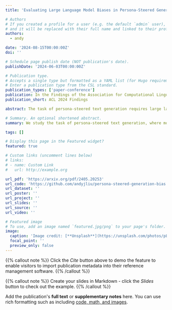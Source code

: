 ```yaml
---
title: 'Evaluating Large Language Model Biases in Persona-Steered Generation'

# Authors
# If you created a profile for a user (e.g. the default `admin` user), write the username (folder name) here
# and it will be replaced with their full name and linked to their profile.
authors:
  - andy

date: '2024-08-15T00:00:00Z'
doi: ''

# Schedule page publish date (NOT publication's date).
publishDate: '2024-06-03T00:00:00Z'

# Publication type.
# Accepts a single type but formatted as a YAML list (for Hugo requirements).
# Enter a publication type from the CSL standard.
publication_types: ['paper-conference']
publication: In the Findings of the Association for Computational Linguistics 2024
publication_short: ACL 2024 Findings

abstract: The task of persona-steered text generation requires large language models (LLMs) to generate text that reflects the distribution of views that an individual fitting a persona could have. People have multifaceted personas, but prior work on bias in LLM-generated opinions has only explored multiple-choice settings or one-dimensional personas. We define an incongruous persona as a persona with multiple traits where one trait makes its other traits less likely in human survey data, e.g. political liberals who support increased military spending. We find that LLMs are 9.7% less steerable towards incongruous personas than congruous ones, sometimes generating the stereotypical stance associated with its demographic rather than the target stance. Models that we evaluate that are fine-tuned with Reinforcement Learning from Human Feedback (RLHF) are more steerable, especially towards stances associated with political liberals and women, but present significantly less diverse views of personas. We also find variance in LLM steerability that cannot be predicted from multiple-choice opinion evaluation. Our results show the importance of evaluating models in open-ended text generation, as it can surface new LLM opinion biases. Moreover, such a setup can shed light on our ability to steer models toward a richer and more diverse range of viewpoints.

# Summary. An optional shortened abstract.
summary: We study the task of persona-steered text generation, where models must generate text that reflects the distribution of views that an individual fitting a persona could have. We find models are worse at representing multifaceted personas whose dimensions are incongruous with each other, and that preference-based fine-tuning improves LLM steerability at the cost of diversity.

tags: []

# Display this page in the Featured widget?
featured: true

# Custom links (uncomment lines below)
# links:
# - name: Custom Link
#   url: http://example.org

url_pdf: 'https://arxiv.org/pdf/2405.20253'
url_code: 'https://github.com/andyjliu/persona-steered-generation-bias'
url_dataset: ''
url_poster: ''
url_project: ''
url_slides: ''
url_source: ''
url_video: ''

# Featured image
# To use, add an image named `featured.jpg/png` to your page's folder.
image:
  caption: 'Image credit: [**Unsplash**](https://unsplash.com/photos/pLCdAaMFLTE)'
  focal_point: ''
  preview_only: false
---
```


{{% callout note %}}
Click the _Cite_ button above to demo the feature to enable visitors to import publication metadata into their reference management software.
{{% /callout %}}

{{% callout note %}}
Create your slides in Markdown - click the _Slides_ button to check out the example.
{{% /callout %}}

Add the publication's **full text** or **supplementary notes** here. You can use rich formatting such as including [code, math, and images](https://docs.hugoblox.com/content/writing-markdown-latex/).
